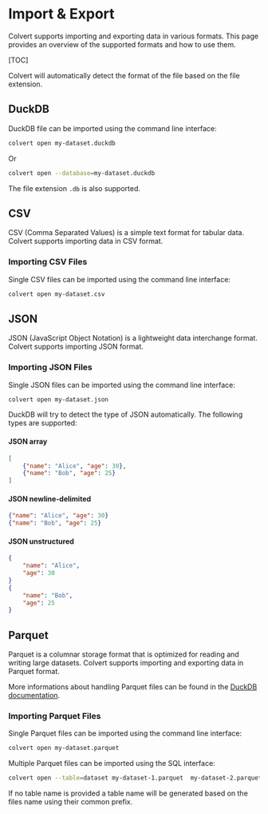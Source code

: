 # Import & Export

Colvert supports importing and exporting data in various formats. This page provides an overview of the supported formats and how to use them.

[TOC]

Colvert will automatically detect the format of the file based on the file extension.

## DuckDB

DuckDB file can be imported using the command line interface:

```bash
colvert open my-dataset.duckdb
```

Or 

```bash
colvert open --database=my-dataset.duckdb
```

The file extension `.db` is also supported.

## CSV

CSV (Comma Separated Values) is a simple text format for tabular data. Colvert supports importing data in CSV format.

### Importing CSV Files

Single CSV files can be imported using the command line interface:

```bash
colvert open my-dataset.csv
```

## JSON

JSON (JavaScript Object Notation) is a lightweight data interchange format. Colvert supports importing JSON format.

### Importing JSON Files

Single JSON files can be imported using the command line interface:

```bash
colvert open my-dataset.json
```

DuckDB will try to detect the type of JSON automatically. The following types are supported:

#### JSON array

```json
[
    {"name": "Alice", "age": 30},
    {"name": "Bob", "age": 25}
]
```

#### JSON newline-delimited

```json
{"name": "Alice", "age": 30}
{"name": "Bob", "age": 25}
```

#### JSON unstructured

```json
{
    "name": "Alice",
    "age": 30
}
{
    "name": "Bob",
    "age": 25
}
```


## Parquet

Parquet is a columnar storage format that is optimized for reading and writing large datasets. Colvert supports importing and exporting data in Parquet format.

More informations about handling Parquet files can be found in the [DuckDB documentation](https://duckdb.org/docs/data/parquet).

### Importing Parquet Files

Single Parquet files can be imported using the command line interface:

```bash
colvert open my-dataset.parquet
```

Multiple Parquet files can be imported using the SQL interface:
```bash
colvert open --table=dataset my-dataset-1.parquet  my-dataset-2.parquet
```

If no table name is provided a table name will be generated based on the files name using their common prefix.